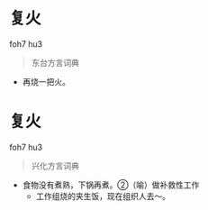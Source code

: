 # 复火
foh7 hu3
> 东台方言词典
- 再烧一把火。

# 复火
foh7 hu3
> 兴化方言词典
- 食物没有煮熟，下锅再煮。②（喻）做补救性工作
  - 工作组烧的夹生饭，现在组织人去～。
